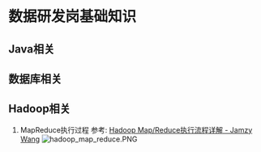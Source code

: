 # 数据研发岗基础知识
## Java相关

## 数据库相关

## Hadoop相关
1. MapReduce执行过程
参考: [Hadoop Map/Reduce执行流程详解 - Jamzy Wang](http://zheming.wang/blog/2015/05/19/3AFF5BE8-593C-4F76-A72A-6A40FB140D4D/)
![hadoop_map_reduce.PNG](http://7xjuf4.com1.z0.glb.clouddn.com/hadoop_map_reduce.PNG)
